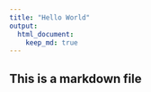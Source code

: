 ```yaml
---
title: "Hello World"
output: 
  html_document:
    keep_md: true
---
```

## This is a markdown file
